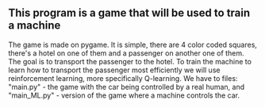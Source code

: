 ## This program is a game that will be used to train a machine 
The game is made on pygame. It is simple, there are 4 color coded squares, there's a hotel on one of them and a passenger on another one of them. The goal is to transport the passenger to the hotel. 
To train the machine to learn how to transport the passenger most efficiently we will use reinforcement learning, more specifically Q-learning.
We have to files: "main.py" - the game with the car being controlled by a real human, and "main_ML.py" - version of the game where a machine controls the car.